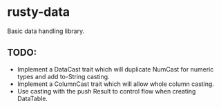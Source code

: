 # rusty-data

Basic data handling library.

## TODO:

- Implement a DataCast trait which will duplicate NumCast for numeric types and add to-String casting.
- Implement a ColumnCast trait which will allow whole column casting.
- Use casting with the push Result to control flow when creating DataTable.
